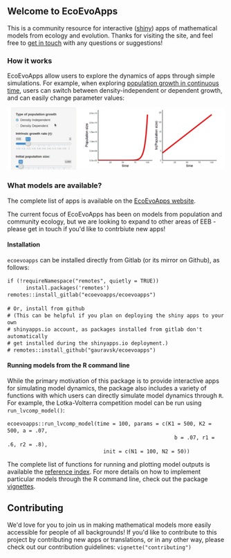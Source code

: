 ## Welcome to EcoEvoApps

This is a community resource for interactive ([shiny](https://shiny.rstudio.com/)) apps of mathematical models from ecology and evolution. Thanks for visiting the site, and feel free to [get in touch](mailto:ecoevoapps@gmail.com) with any questions or suggestions!

### How it works

EcoEvoApps allow users to explore the dynamics of apps through simple simulations. For example, when exploring [population growth in continuous time](https://ecoevoapps.gitlab.io/apps/singlepop-continuous/), users can switch between density-independent or dependent growth, and can easily change parameter values: 


![](man/figures/logistic.gif "animation of users switching between density dependent and independent growth in population growth app")

### What models are available? 

The complete list of apps is available on the [EcoEvoApps website](https://ecoevoapps.gitlab.io/app-collection/). 

The current focus of EcoEvoApps has been on models from population and community ecology, but we are looking to expand to other areas of EEB - please get in touch if you'd like to contrbiute new apps!


#### Installation

`ecoevoapps` can be installed directly from Gitlab (or its mirror on Github), as follows:

```
if (!requireNamespace("remotes", quietly = TRUE))
      install.packages('remotes')
remotes::install_gitlab("ecoevoapps/ecoevoapps")

# Or, install from github
# (This can be helpful if you plan on deploying the shiny apps to your own
# shinyapps.io account, as packages installed from gitlab don't automatically
# get installed during the shinyapps.io deployment.)
# remotes::install_github("gauravsk/ecoevoapps")
```


#### Running models from the R command line

While the primary motivation of this package is to provide interactive apps for simulating model dynamics, the package also includes a variety of functions with which users can directly simulate model dynamics through `R`. For example, the Lotka-Volterra competition model can be run using `run_lvcomp_model()`:

```
ecoevoapps::run_lvcomp_model(time = 100, params = c(K1 = 500, K2 = 500, a = .07, 
                                                      b = .07, r1 = .6, r2 = .8), 
                               init = c(N1 = 100, N2 = 50))
```

The complete list of functions for running and plotting model outputs is available the [reference index](reference/index.html). For more details on how to implement particular models through the R command line, check out the package [vignettes](articles/index.html).

## Contributing

We'd love for you to join us in making mathematical models more easily accessible for people of all backgrounds! If you'd like to contribute to this project by contributing new apps or translations, or in any other way, please check out our contribution guidelines: `vignette("contributing")`



